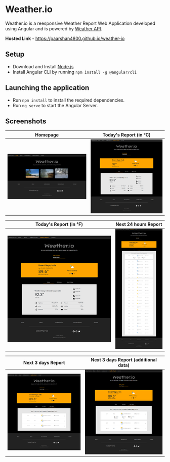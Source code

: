 # Weather.io

Weather.io is a reesponsive Weather Report Web Application developed using Angular and is powered by [Weather API](https://www.weatherapi.com).

**Hosted Link** - https://paarshan4800.github.io/weather-io


## Setup
- Download and Install [Node.js](https://nodejs.org/en/)
- Install Angular CLI by running ```npm install -g @angular/cli```


## Launching the application
- Run ```npm install``` to install the required dependencies.
- Run ```ng serve``` to start the Angular Server.


## Screenshots

Homepage | Today's Report (in &#176;C)
------------ | -------------
![Homepage](/screenshots/homepage.png) | ![Today's Report in Celcius](/screenshots/report_celcius.png)

Today's Report (in &#176;F) | Next 24 hours Report
------------ | -------------
![Homepage](/screenshots/report_fahrenheit.png) | ![Homepage](/screenshots/report_24_hours.png)

Next 3 days Report | Next 3 days Report (additional data)
------------ | -------------
![Homepage](/screenshots/report_3_days.png) | ![Homepage](/screenshots/report_3_days_open.png)